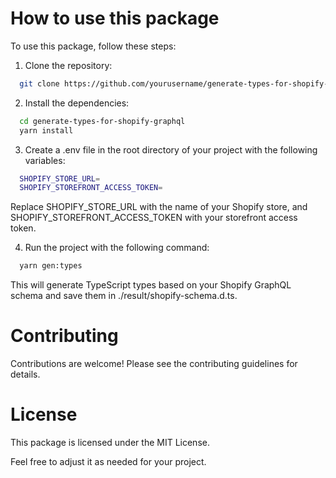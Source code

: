 # How to use this package

To use this package, follow these steps:

1. Clone the repository:

```sh
  git clone https://github.com/yourusername/generate-types-for-shopify-graphql.git
```

2. Install the dependencies:

```sh
  cd generate-types-for-shopify-graphql
  yarn install
```

3. Create a .env file in the root directory of your project with the following variables:

```sh
  SHOPIFY_STORE_URL=
  SHOPIFY_STOREFRONT_ACCESS_TOKEN=
```

Replace SHOPIFY_STORE_URL with the name of your Shopify store, and SHOPIFY_STOREFRONT_ACCESS_TOKEN with your storefront access token.

4. Run the project with the following command:

```sh
  yarn gen:types
```

This will generate TypeScript types based on your Shopify GraphQL schema and save them in ./result/shopify-schema.d.ts.

# Contributing

Contributions are welcome! Please see the contributing guidelines for details.

# License

This package is licensed under the MIT License.

Feel free to adjust it as needed for your project.

